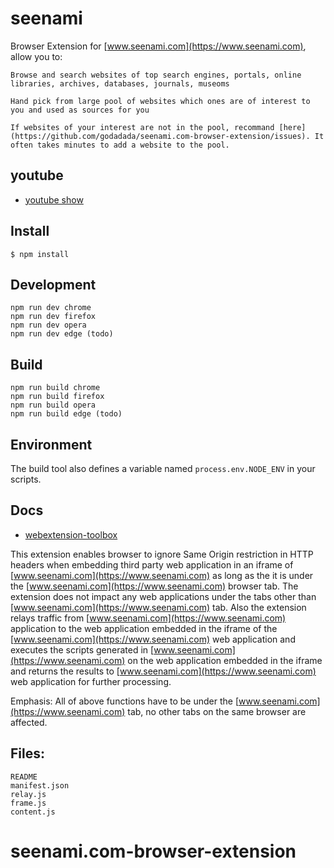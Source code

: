 # seenami

Browser Extension for [www.seenami.com](https://www.seenami.com), allow you to:

	Browse and search websites of top search engines, portals, online libraries, archives, databases, journals, museoms
	
	Hand pick from large pool of websites which ones are of interest to you and used as sources for you
	
	If websites of your interest are not in the pool, recommand [here](https://github.com/godadada/seenami.com-browser-extension/issues). It often takes minutes to add a website to the pool.

## youtube
	
* [youtube show](https://www.youtube.com/watch?v=e3SOy7TCD6I)

## Install

	$ npm install

## Development

    npm run dev chrome
    npm run dev firefox
    npm run dev opera
    npm run dev edge (todo)

## Build

    npm run build chrome
    npm run build firefox
    npm run build opera
    npm run build edge (todo)

## Environment

The build tool also defines a variable named `process.env.NODE_ENV` in your scripts. 

## Docs

* [webextension-toolbox](https://github.com/HaNdTriX/webextension-toolbox)

This extension enables browser to ignore Same Origin restriction in HTTP headers when embedding
third party web application in an iframe of [www.seenami.com](https://www.seenami.com) as long as the it is under the [www.seenami.com](https://www.seenami.com)
browser tab. The extension does not impact any web applications under the tabs other than [www.seenami.com](https://www.seenami.com)
tab.
Also the extension relays traffic from [www.seenami.com](https://www.seenami.com) application to the web application embedded in the iframe
of the [www.seenami.com](https://www.seenami.com) web application and executes the scripts generated in [www.seenami.com](https://www.seenami.com) on the web
application embedded in the iframe and returns the results to [www.seenami.com](https://www.seenami.com) web application for further processing.

Emphasis: All of above functions have to be under the [www.seenami.com](https://www.seenami.com) tab, no other tabs on the same browser are affected.

## Files:

    README
    manifest.json
    relay.js
    frame.js
    content.js

# seenami.com-browser-extension
